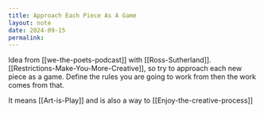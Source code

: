 ```yaml
---
title: Approach Each Piece As A Game
layout: note
date: 2024-09-15
permalink:
---
```


Idea from [[we-the-poets-podcast]] with [[Ross-Sutherland]]. [[Restrictions-Make-You-More-Creative]], so  try to approach each new piece as a game. Define the rules you are going to work from then the work comes from that. 

It means [[Art-is-Play]] and is also a way to [[Enjoy-the-creative-process]]

